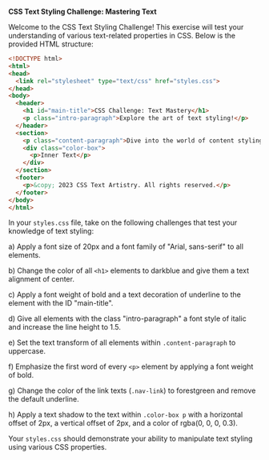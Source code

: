 **CSS Text Styling Challenge: Mastering Text**

Welcome to the CSS Text Styling Challenge! This exercise will test your understanding of various text-related properties in CSS. Below is the provided HTML structure:

```html
<!DOCTYPE html>
<html>
<head>
  <link rel="stylesheet" type="text/css" href="styles.css">
</head>
<body>
  <header>
    <h1 id="main-title">CSS Challenge: Text Mastery</h1>
    <p class="intro-paragraph">Explore the art of text styling!</p>
  </header>
  <section>
    <p class="content-paragraph">Dive into the world of content styling.</p>
    <div class="color-box">
      <p>Inner Text</p>
    </div>
  </section>
  <footer>
    <p>&copy; 2023 CSS Text Artistry. All rights reserved.</p>
  </footer>
</body>
</html>
```

In your `styles.css` file, take on the following challenges that test your knowledge of text styling:

a) Apply a font size of 20px and a font family of "Arial, sans-serif" to all elements.

b) Change the color of all `<h1>` elements to darkblue and give them a text alignment of center.

c) Apply a font weight of bold and a text decoration of underline to the element with the ID "main-title".

d) Give all elements with the class "intro-paragraph" a font style of italic and increase the line height to 1.5.

e) Set the text transform of all elements within `.content-paragraph` to uppercase.

f) Emphasize the first word of every `<p>` element by applying a font weight of bold.

g) Change the color of the link texts (`.nav-link`) to forestgreen and remove the default underline.

h) Apply a text shadow to the text within `.color-box p` with a horizontal offset of 2px, a vertical offset of 2px, and a color of rgba(0, 0, 0, 0.3).

Your `styles.css` should demonstrate your ability to manipulate text styling using various CSS properties.